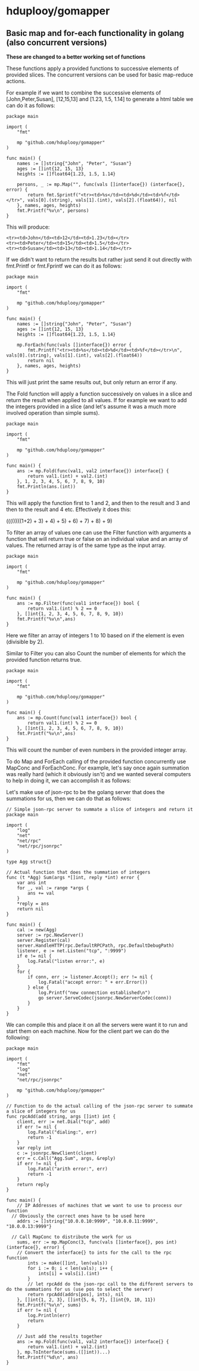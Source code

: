 # hduplooy/gomapper

## Basic map and for-each functionality in golang (also concurrent versions)

**These are changed to a better working set of functions**

These functions apply a provided functions to successive elements of provided slices. The concurrent versions can be used for basic map-reduce actions.

For example if we want to combine the successive
elements of [John,Peter,Susan], [12,15,13] and [1.23, 1.5, 1.14] to generate a html table we can do it as follows:

    package main

    import (
	    "fmt"

	    mp "github.com/hduplooy/gomapper"
    )

    func main() {
	    names := []string{"John", "Peter", "Susan"}
	    ages := []int{12, 15, 13}
	    heights := []float64{1.23, 1.5, 1.14}

	    persons, _ := mp.Map("", func(vals []interface{}) (interface{}, error) {
		    return fmt.Sprintf("<tr><td>%s</td><td>%d</td><td>%f</td></tr>", vals[0].(string), vals[1].(int), vals[2].(float64)), nil
	    }, names, ages, heights)
	    fmt.Printf("%v\n", persons)
    }
 
 This will produce:
 
    <tr><td>John</td><td>12</td><td>1.23</td></tr>
    <tr><td>Peter</td><td>15</td><td>1.5</td></tr>
    <tr><td>Susan</td><td>13</td><td>1.14</td></tr>

If we didn't want to return the results but rather just send it out directly with fmt.Printf or fmt.Fprintf we can do it as follows:

    package main

    import (
	    "fmt"

	    mp "github.com/hduplooy/gomapper"
    )

    func main() {
	    names := []string{"John", "Peter", "Susan"}
	    ages := []int{12, 15, 13}
	    heights := []float64{1.23, 1.5, 1.14}

	    mp.ForEach(func(vals []interface{}) error {
		    fmt.Printf("<tr><td>%s</td><td>%d</td><td>%f</td></tr>\n", vals[0].(string), vals[1].(int), vals[2].(float64))
		    return nil
	    }, names, ages, heights)
    }

This will just print the same results out, but only return an error if any.

The Fold function will apply a function successively on values in a slice and return the result when applied to all values. If for
example we want to add the integers provided in a slice (and let's assume it was a much more involved operation than simple sums).

    package main

    import (
	    "fmt"

	    mp "github.com/hduplooy/gomapper"
    )

    func main() {
	    ans := mp.Fold(func(val1, val2 interface{}) interface{} {
		    return val1.(int) + val2.(int)
	    }, 1, 2, 3, 4, 5, 6, 7, 8, 9, 10)
	    fmt.Println(ans.(int))
    }

This will apply the function first to 1 and 2, and then to the result and 3 and then to the result and 4 etc. Effectively it does this:  

((((((((1+2) + 3) + 4) + 5) + 6) + 7) + 8) + 9)

To filter an array of values one can use the Filter function with arguments a function that will return true or false on an individual value and an array of values. The returned array is of the same type as the input array.

    package main        
    
    import (
        "fmt"
    
        mp "github.com/hduplooy/gomapper"
    )
    
    func main() {
        ans := mp.Filter(func(val1 interface{}) bool {
            return val1.(int) % 2 == 0
        }, []int{1, 2, 3, 4, 5, 6, 7, 8, 9, 10})
        fmt.Printf("%v\n",ans)
    }

Here we filter an array of integers 1 to 10 based on if the element is even (divisible by 2).

Similar to Filter you can also Count the number of elements for which the provided function returns true.

    package main
    
    import (
        "fmt"
    
        mp "github.com/hduplooy/gomapper"
    )
    
    func main() {
        ans := mp.Count(func(val1 interface{}) bool {
            return val1.(int) % 2 == 0
        }, []int{1, 2, 3, 4, 5, 6, 7, 8, 9, 10})
        fmt.Printf("%v\n",ans)
    }

This will count the number of even numbers in the provided integer array.

To do Map and ForEach calling of the provided function concurrently use MapConc and ForEachConc. For example, let's say once again
summation was really hard (which it obviously isn't) and we wanted several computers to help in doing it, we can accomplish it as follows:

Let's make use of json-rpc to be the golang server that does the summations for us, then we can do that as follows:

    // Simple json-rpc server to summate a slice of integers and return it
    package main

    import (
	    "log"
	    "net"
	    "net/rpc"
	    "net/rpc/jsonrpc"
    )

    type Agg struct{}

    // Actual function that does the summation of integers
    func (t *Agg) Sum(args *[]int, reply *int) error {
	    var ans int
	    for _, val := range *args {
		    ans += val
	    }
	    *reply = ans
	    return nil
    }

    func main() {
	    cal := new(Agg)
	    server := rpc.NewServer()
	    server.Register(cal)
	    server.HandleHTTP(rpc.DefaultRPCPath, rpc.DefaultDebugPath)
	    listener, e := net.Listen("tcp", ":9999")
	    if e != nil {
		    log.Fatal("listen error:", e)
	    }
	    for {
		    if conn, err := listener.Accept(); err != nil {
			    log.Fatal("accept error: " + err.Error())
		    } else {
			    log.Printf("new connection established\n")
			    go server.ServeCodec(jsonrpc.NewServerCodec(conn))
		    }
	    }
    }

We can compile this and place it on all the servers were want it to run and start them on each machine. Now for the client part we can do the following:

    package main

    import (
	    "fmt"
	    "log"
	    "net"
	    "net/rpc/jsonrpc"

	    mp "github.com/hduplooy/gomapper"
    )

    // Function to do the actual calling of the json-rpc server to summate a slice of integers for us
    func rpcAdd(add string, args []int) int {
	    client, err := net.Dial("tcp", add)
	    if err != nil {
		    log.Fatal("dialing:", err)
		    return -1
	    }
	    var reply int
	    c := jsonrpc.NewClient(client)
	    err = c.Call("Agg.Sum", args, &reply)
	    if err != nil {
		    log.Fatal("arith error:", err)
		    return -1
	    }
	    return reply
    }

    func main() {
	    // IP Addresses of machines that we want to use to process our function
      // Obviously the correct ones have to be used here
	    addrs := []string{"10.0.0.10:9999", "10.0.0.11:9999", "10.0.0.13:9999"}

      // Call MapConc to distribute the work for us
	    sums, err := mp.MapConc(3, func(vals []interface{}, pos int) (interface{}, error) {
        // Convert the interface{} to ints for the call to the rpc function
		    ints := make([]int, len(vals))
		    for i := 0; i < len(vals); i++ {
			    ints[i] = vals[i].(int)
		    }
		    // let rpcAdd do the json-rpc call to the different servers to do the summations for us (use pos to select the server)
		    return rpcAdd(addrs[pos], ints), nil
	    }, []int{1, 2, 3}, []int{5, 6, 7}, []int{9, 10, 11})
	    fmt.Printf("%v\n", sums)
	    if err != nil {
		    log.Println(err)
		    return
	    }

	    // Just add the results together
	    ans := mp.Fold(func(val1, val2 interface{}) interface{} {
		    return val1.(int) + val2.(int)
	    }, mp.ToInterface(sums.([]int))...)
	    fmt.Printf("%d\n", ans)
    }


